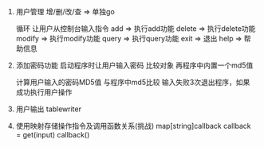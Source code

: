 1. 用户管理
    增/删/改/查 => 单独go

    循环 让用户从控制台输入指令
        add => 执行add功能
        delete => 执行delete功能
        modify => 执行modify功能
        query => 执行query功能
        exit => 退出
        help => 帮助信息

2. 添加密码功能
    启动程序时让用户输入密码 比较对象
    再程序中内置一个md5值

    计算用户输入的密码MD5值 与程序中md5比较
    输入失败3次退出程序，如果成功执行用户操作

3. 用户输出 tablewriter

4. 使用映射存储操作指令及调用函数关系(挑战)
    map[string]callback
    callback = get(input)
    callback()